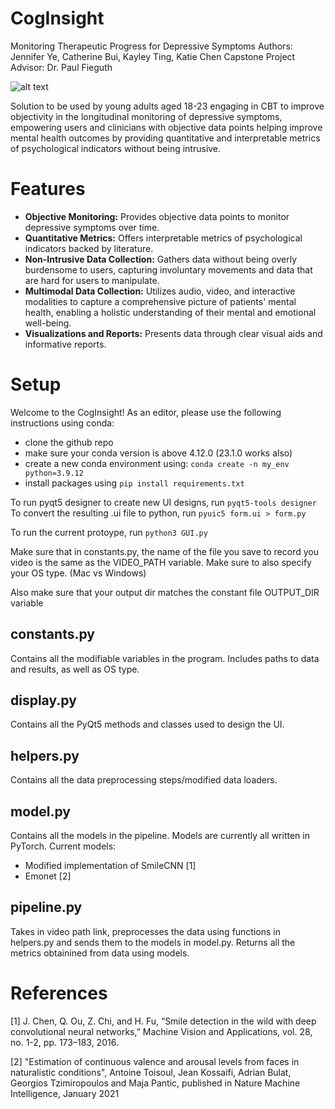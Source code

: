 # CogInsight
Monitoring Therapeutic Progress for Depressive Symptoms
Authors: Jennifer Ye, Catherine Bui, Kayley Ting, Katie Chen
Capstone Project Advisor: Dr. Paul Fieguth

![alt text](link)

Solution to be used by young adults aged 18-23 engaging in CBT to improve objectivity in the longitudinal monitoring of depressive symptoms, empowering users and clinicians with objective data points helping improve mental health outcomes by providing quantitative and interpretable metrics of psychological indicators without being intrusive.

# Features
- **Objective Monitoring:** Provides objective data points to monitor depressive symptoms over time.
- **Quantitative Metrics:** Offers interpretable metrics of psychological indicators backed by literature.
- **Non-Intrusive Data Collection:** Gathers data without being overly burdensome to users, capturing involuntary movements and data that are hard for users to manipulate.
- **Multimodal Data Collection:** Utilizes audio, video, and interactive modalities to capture a comprehensive picture of patients' mental health, enabling a holistic understanding of their mental and emotional well-being.
- **Visualizations and Reports:** Presents data through clear visual aids and informative reports.

# Setup

Welcome to the CogInsight! As an editor, please use the following instructions using conda:

- clone the github repo
- make sure your conda version is above 4.12.0 (23.1.0 works also)
- create a new conda environment using: ```conda create -n my_env python=3.9.12 ```
- install packages using ```pip install requirements.txt```


To run pyqt5 designer to create new UI designs, run ```pyqt5-tools designer```
To convert the resulting .ui file to python, run ```pyuic5 form.ui > form.py ```

To run the current protoype, run ```python3 GUI.py```

Make sure that in constants.py, the name of the file you save to record you video is the same as the VIDEO_PATH variable. 
Make sure to also specify your OS type. (Mac vs Windows)

Also make sure that your output dir matches the constant file OUTPUT_DIR variable

## constants.py
Contains all the modifiable variables in the program. Includes paths to data and results, as well as OS type.

## display.py
Contains all the PyQt5 methods and classes used to design the UI.

## helpers.py 
Contains all the data preprocessing steps/modified data loaders.

## model.py 
Contains all the models in the pipeline. Models are currently all written in PyTorch.
Current models:
- Modified implementation of SmileCNN [1]
- Emonet [2]

## pipeline.py
Takes in video path link, preprocesses the data using functions in helpers.py and sends them to the models in model.py. Returns all the metrics obtainined from data using models.


# References
[1] J. Chen, Q. Ou, Z. Chi, and H. Fu, “Smile detection in the wild with deep convolutional neural networks,” Machine Vision and Applications, vol. 28, no. 1-2, pp. 173–183, 2016.

[2] "Estimation of continuous valence and arousal levels from faces in naturalistic conditions", Antoine Toisoul, Jean Kossaifi, Adrian Bulat, Georgios Tzimiropoulos and Maja Pantic, published in Nature Machine Intelligence, January 2021



